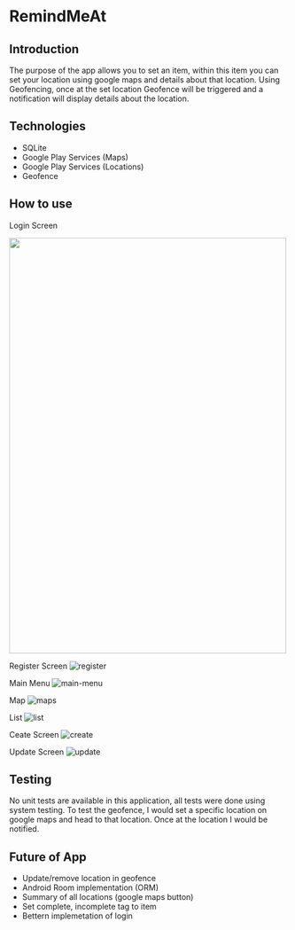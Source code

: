 # RemindMeAt

## Introduction
The purpose of the app allows you to set an item, within this item you can set your location using google maps and details about that location. Using Geofencing, once at the set location Geofence will be triggered and a notification will display details about the location.


## Technologies
- SQLite
- Google Play Services (Maps)
- Google Play Services (Locations)
- Geofence

## How to use

Login Screen
<!--![login](https://github.com/dvdprr6/RemindMeAt/blob/sqlite/images/login.png)-->

<img src="https://github.com/dvdprr6/RemindMeAt/blob/sqlite/images/login.png" width="500" height="750" />

Register Screen
![register](https://github.com/dvdprr6/RemindMeAt/blob/sqlite/images/register.png)

Main Menu
![main-menu](https://github.com/dvdprr6/RemindMeAt/blob/sqlite/images/main-menu.png)

Map
![maps](https://github.com/dvdprr6/RemindMeAt/blob/sqlite/images/maps.png)

List
![list](https://github.com/dvdprr6/RemindMeAt/blob/sqlite/images/list.png)

Ceate Screen
![create](https://github.com/dvdprr6/RemindMeAt/blob/sqlite/images/create.png)

Update Screen
![update](https://github.com/dvdprr6/RemindMeAt/blob/sqlite/images/update.png)


## Testing
No unit tests are available in this application, all tests were done using system testing. To test the geofence, I would set a specific location on google maps and head to that location. Once at the location I would be notified.

## Future of App
- Update/remove location in geofence
- Android Room implementation (ORM)
- Summary of all locations (google maps button)
- Set complete, incomplete tag to item
- Bettern implemetation of login
